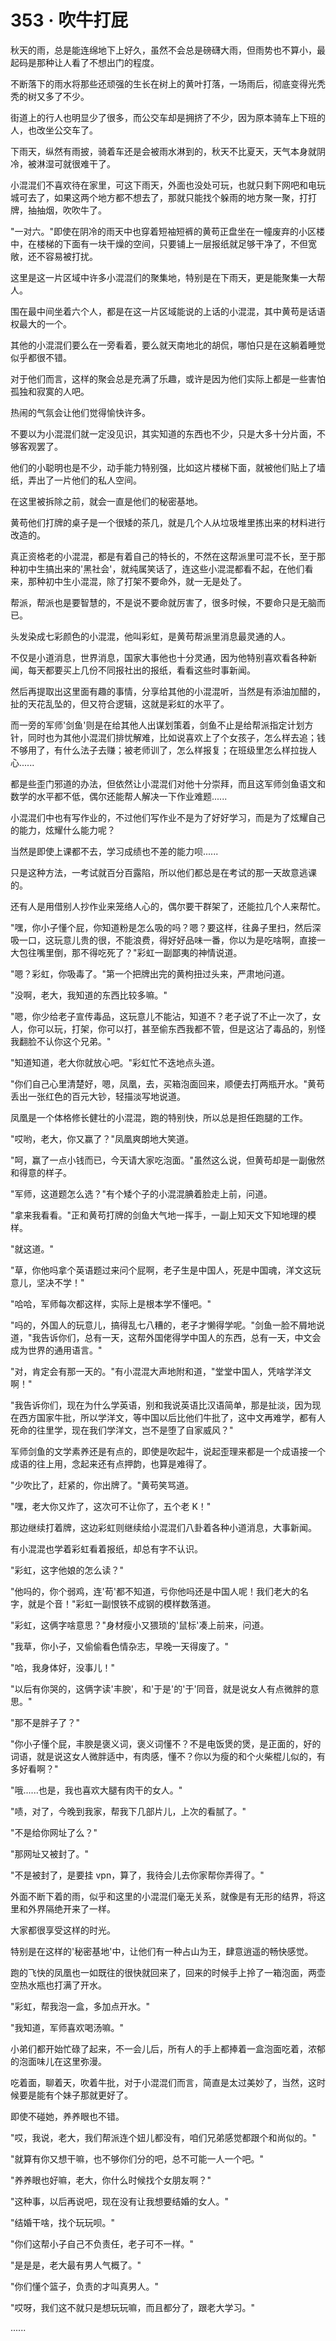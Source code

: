 <link rel="stylesheet" href="../styles/text.css" />
<h1>353 · 吹牛打屁</h1>

秋天的雨，总是能连绵地下上好久，虽然不会总是磅礴大雨，但雨势也不算小，最起码是那种让人看了不想出门的程度。

不断落下的雨水将那些还顽强的生长在树上的黄叶打落，一场雨后，彻底变得光秃秃的树又多了不少。

街道上的行人也明显少了很多，而公交车却是拥挤了不少，因为原本骑车上下班的人，也改坐公交车了。

下雨天，纵然有雨披，骑着车还是会被雨水淋到的，秋天不比夏天，天气本身就阴冷，被淋湿可就很难干了。

小混混们不喜欢待在家里，可这下雨天，外面也没处可玩，也就只剩下网吧和电玩城可去了，如果这两个地方都不想去了，那就只能找个躲雨的地方聚一聚，打打牌，抽抽烟，吹吹牛了。

"一对六。"即使在阴冷的雨天中也穿着短袖短裤的黄苟正盘坐在一幢废弃的小区楼中，在楼梯的下面有一块干燥的空间，只要铺上一层报纸就足够干净了，不但宽敞，还不容易被打扰。

这里是这一片区域中许多小混混们的聚集地，特别是在下雨天，更是能聚集一大帮人。

围在最中间坐着六个人，都是在这一片区域能说的上话的小混混，其中黄苟是话语权最大的一个。

其他的小混混们要么在一旁看着，要么就天南地北的胡侃，哪怕只是在这躺着睡觉似乎都很不错。

对于他们而言，这样的聚会总是充满了乐趣，或许是因为他们实际上都是一些害怕孤独和寂寞的人吧。

热闹的气氛会让他们觉得愉快许多。

不要以为小混混们就一定没见识，其实知道的东西也不少，只是大多十分片面，不够客观罢了。

他们的小聪明也是不少，动手能力特别强，比如这片楼梯下面，就被他们贴上了墙纸，弄出了一片他们的私人空间。

在这里被拆除之前，就会一直是他们的秘密基地。

黄苟他们打牌的桌子是一个很矮的茶几，就是几个人从垃圾堆里拣出来的材料进行改造的。

真正资格老的小混混，都是有着自己的特长的，不然在这帮派里可混不长，至于那种初中生搞出来的'黑社会'，就纯属笑话了，连这些小混混都看不起，在他们看来，那种初中生小混混，除了打架不要命外，就一无是处了。

帮派，帮派也是要智慧的，不是说不要命就厉害了，很多时候，不要命只是无脑而已。

头发染成七彩颜色的小混混，他叫彩虹，是黄苟帮派里消息最灵通的人。

不仅是小道消息，世界消息，国家大事他也十分灵通，因为他特别喜欢看各种新闻，每天都要买上几份不同报社出的报纸，看看这些时事新闻。

然后再提取出这里面有趣的事情，分享给其他的小混混听，当然是有添油加醋的，扯的天花乱坠的，但又符合逻辑，这就是彩虹的水平了。

而一旁的军师'剑鱼'则是在给其他人出谋划策着，剑鱼不止是给帮派指定计划方针，同时也为其他小混混们排忧解难，比如说喜欢上了个女孩子，怎么样去追；钱不够用了，有什么法子去赚；被老师训了，怎么样报复；在班级里怎么样拉拢人心......

都是些歪门邪道的办法，但依然让小混混们对他十分崇拜，而且这军师剑鱼语文和数学的水平都不低，偶尔还能帮人解决一下作业难题......

小混混们中也有写作业的，不过他们写作业不是为了好好学习，而是为了炫耀自己的能力，炫耀什么能力呢？

当然是即使上课都不去，学习成绩也不差的能力呗......

只是这种方法，一考试就百分百露陷，所以他们都总是在考试的那一天故意逃课的。

还有人是用借别人抄作业来笼络人心的，偶尔要干群架了，还能拉几个人来帮忙。

"嘿，你小子懂个屁，你知道粉是怎么吸的吗？嗯？要这样，往鼻子里扫，然后深吸一口，这玩意儿贵的很，不能浪费，得好好品味一番，你以为是吃啥啊，直接一大包往嘴里倒，那不得吃死了？"彩虹一副鄙夷的神情说道。

"嗯？彩虹，你吸毒了。"第一个把牌出完的黄枸扭过头来，严肃地问道。

"没啊，老大，我知道的东西比较多嘛。"

"嗯，你少给老子宣传毒品，这玩意儿不能沾，知道不？老子说了不止一次了，女人，你可以玩，打架，你可以打，甚至偷东西我都不管，但是这沾了毒品的，别怪我翻脸不认你这个兄弟。"

"知道知道，老大你就放心吧。"彩虹忙不迭地点头道。

"你们自己心里清楚好，嗯，凤凰，去，买箱泡面回来，顺便去打两瓶开水。"黄苟丢出一张红色的百元大钞，轻描淡写地说道。

凤凰是一个体格修长健壮的小混混，跑的特别快，所以总是担任跑腿的工作。

"哎哟，老大，你又赢了？"凤凰爽朗地大笑道。

"呵，赢了一点小钱而已，今天请大家吃泡面。"虽然这么说，但黄苟却是一副傲然和得意的样子。

"军师，这道题怎么选？"有个矮个子的小混混腆着脸走上前，问道。

"拿来我看看。"正和黄苟打牌的剑鱼大气地一挥手，一副上知天文下知地理的模样。

"就这道。"

"草，你他吗拿个英语题过来问个屁啊，老子生是中国人，死是中国魂，洋文这玩意儿，坚决不学！"

"哈哈，军师每次都这样，实际上是根本学不懂吧。"

"吗的，外国人的玩意儿，搞得乱七八糟的，老子才懒得学呢。"剑鱼一脸不屑地说道，"我告诉你们，总有一天，这帮外国佬得学中国人的东西，总有一天，中文会成为世界的通用语言。"

"对，肯定会有那一天的。"有小混混大声地附和道，"堂堂中国人，凭啥学洋文啊！"

"我告诉你们，现在为什么学英语，别和我说英语比汉语简单，那是扯淡，因为现在西方国家牛批，所以学洋文，等中国以后比他们牛批了，这中文再难学，都有人死命的往里学，现在我们学洋文，岂不是堕了自家威风？"

军师剑鱼的文学素养还是有点的，即使是吹起牛，说起歪理来都是一个成语接一个成语的往上用，念起来还有点押韵，也算是难得了。

"少吹比了，赶紧的，你出牌了。"黄苟笑骂道。

"嘿，老大你又炸了，这次可不让你了，五个老 K！"

那边继续打着牌，这边彩虹则继续给小混混们八卦着各种小道消息，大事新闻。

有小混混也学着彩虹看着报纸，却总有字不认识。

"彩虹，这字他娘的怎么读？"

"他吗的，你个弱鸡，连'苟'都不知道，亏你他吗还是中国人呢！我们老大的名字，就是个音！"彩虹一副恨铁不成钢的模样数落道。

"彩虹，这俩字啥意思？"身材瘦小又猥琐的'鼠标'凑上前来，问道。

"我草，你小子，又偷偷看色情杂志，早晚一天得废了。"

"哈，我身体好，没事儿！"

"以后有你哭的，这俩字读'丰腴'，和'于是'的'于'同音，就是说女人有点微胖的意思。"

"那不是胖子了？"

"你小子懂个屁，丰腴是褒义词，褒义词懂不？不是电饭煲的煲，是正面的，好的词语，就是说这女人微胖适中，有肉感，懂不？你以为瘦的和个火柴棍儿似的，有多好看啊？"

"哦......也是，我也喜欢大腿有肉干的女人。"

"啧，对了，今晚到我家，帮我下几部片儿，上次的看腻了。"

"不是给你网址了么？"

"那网址又被封了。"

"不是被封了，是要挂 vpn，算了，我待会儿去你家帮你弄得了。"

外面不断下着的雨，似乎和这里的小混混们毫无关系，就像是有无形的结界，将这里和外界隔绝开来了一样。

大家都很享受这样的时光。

特别是在这样的'秘密基地'中，让他们有一种占山为王，肆意逍遥的畅快感觉。

跑的飞快的凤凰也一如既往的很快就回来了，回来的时候手上拎了一箱泡面，两壶空热水瓶也打满了开水。

"彩虹，帮我泡一盒，多加点开水。"

"我知道，军师喜欢喝汤嘛。"

小弟们都开始忙碌了起来，不一会儿后，所有人的手上都捧着一盒泡面吃着，浓郁的泡面味儿在这里弥漫。

吃着面，聊着天，吹着牛批，对于小混混们而言，简直是太过美妙了，当然，这时候要是能有个妹子那就更好了。

即使不碰她，养养眼也不错。

"哎，我说，老大，我们帮派连个妞儿都没有，咱们兄弟感觉都跟个和尚似的。"

"就算有你又想干嘛，也不够你们分的吧，总不可能一人一个吧。"

"养养眼也好嘛，老大，你什么时候找个女朋友啊？"

"这种事，以后再说吧，现在没有让我想要结婚的女人。"

"结婚干啥，找个玩玩呗。"

"你们这帮小子自己不负责任，老子可不一样。"

"是是是，老大最有男人气概了。"

"你们懂个篮子，负责的才叫真男人。"

"哎呀，我们这不就只是想玩玩嘛，而且都分了，跟老大学习。"

......
